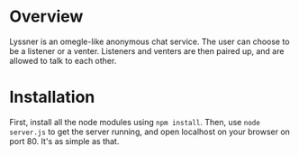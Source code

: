 # Overview
Lyssner is an omegle-like anonymous chat service. The user can choose to be a listener or a venter. Listeners and venters are then paired up, and are allowed to talk to each other.


# Installation

First, install all the node modules using `npm install`. Then, use `node server.js` to get the server running, and open localhost on your browser on port 80. It's as simple as that.